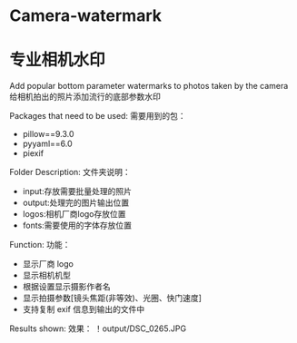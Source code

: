 # Camera-watermark
# 专业相机水印
Add popular bottom parameter watermarks to photos taken by the camera
给相机拍出的照片添加流行的底部参数水印

Packages that need to be used:
需要用到的包：
- pillow==9.3.0
- pyyaml==6.0
- piexif

Folder Description:
文件夹说明：
- input:存放需要批量处理的照片
- output:处理完的图片输出位置
- logos:相机厂商logo存放位置
- fonts:需要使用的字体存放位置

Function:
功能：
- 显示厂商 logo
- 显示相机机型
- 根据设置显示摄影作者名
- 显示拍摄参数[镜头焦距(非等效)、光圈、快门速度]
- 支持复制 exif 信息到输出的文件中

Results shown:
效果：
！output/DSC_0265.JPG
